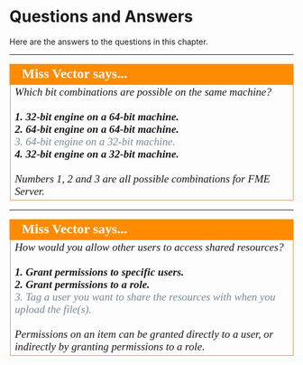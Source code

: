# Questions and Answers #

Here are the answers to the questions in this chapter.

---

<!--Miss Vector Says Section-->

<table style="border-spacing: 0px">
<tr>
<td style="vertical-align:middle;background-color:darkorange;border: 2px solid darkorange">
<i class="fa fa-quote-left fa-lg fa-pull-left fa-fw" style="color:white;padding-right: 12px;vertical-align:text-top"></i>
<span style="color:white;font-size:x-large;font-weight: bold;font-family:serif">Miss Vector says...</span>
</td>
</tr>
<tr>
<td style="border: 1px solid darkorange">
<span style="font-family:serif; font-style:italic; font-size:larger">
Which bit combinations are possible on the same machine?
<br><br><span style="font-weight:bold">1. 32-bit engine on a 64-bit machine.</span>
<br><span style="font-weight:bold">2. 64-bit engine on a 64-bit machine.</span>
<br><span style="color:lightslategrey">3. 64-bit engine on a 32-bit machine.</span>
<br><span style="font-weight:bold">4. 32-bit engine on a 32-bit machine.</span>
<br><br> Numbers 1, 2 and 3 are all possible combinations for FME Server.
</span>
</td>
</tr>
</table>

---

<!--Miss Vector Says Section-->

<table style="border-spacing: 0px">
<tr>
<td style="vertical-align:middle;background-color:darkorange;border: 2px solid darkorange">
<i class="fa fa-quote-left fa-lg fa-pull-left fa-fw" style="color:white;padding-right: 12px;vertical-align:text-top"></i>
<span style="color:white;font-size:x-large;font-weight: bold;font-family:serif">Miss Vector says...</span>
</td>
</tr>
<tr>
<td style="border: 1px solid darkorange">
<span style="font-family:serif; font-style:italic; font-size:larger">
How would you allow other users to access shared resources?
<br><br><span style="font-weight:bold">1. Grant permissions to specific users.</span>
<br><span style="font-weight:bold">2. Grant permissions to a role.</span>
<br><span style="color:lightslategrey">3. Tag a user you want to share the resources with when you upload the file(s).</span>
<br><br>
Permissions on an item can be granted directly to a user, or indirectly by granting permissions to a role.

</span>
</td>
</tr>
</table>
